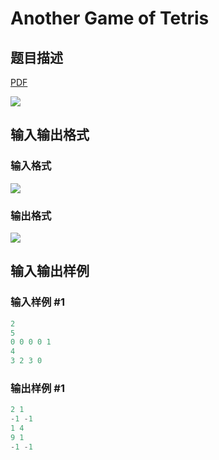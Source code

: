 # Another Game of Tetris

## 题目描述

[problemUrl]: https://uva.onlinejudge.org/index.php?option=com_onlinejudge&Itemid=8&category=16&page=show_problem&problem=1352

[PDF](https://uva.onlinejudge.org/external/104/p10411.pdf)

![](https://cdn.luogu.com.cn/upload/vjudge_pic/UVA10411/af610b05f3f18f73be4b733c66a9ad28f1a03f67.png)

## 输入输出格式

### 输入格式

![](https://cdn.luogu.com.cn/upload/vjudge_pic/UVA10411/eb2810a6d45eabcda80b3356e08352af4484bbca.png)

### 输出格式

![](https://cdn.luogu.com.cn/upload/vjudge_pic/UVA10411/88bc3f5ead8424a5d6e33b3c1054b066a460dd8a.png)

## 输入输出样例

### 输入样例 #1

```cpp
2
5
0 0 0 0 1
4
3 2 3 0
```


### 输出样例 #1

```cpp
2 1
-1 -1
1 4
9 1
-1 -1
```


